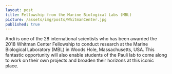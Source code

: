 ```yaml
---
layout: post
title: Fellowship from the Marine Biological Labs (MBL) 
picture: /assets/img/posts/WhitmanCenter.jpg
published: true
---
```

Andi is one of the 28 international scientists who has been awarded the 2018 Whitman Center Fellowship to conduct research at the Marine Biological Laboratory (MBL) in Woods Hole, Massachusetts, USA. This fantastic opportunity will also enable students of the Pauli lab to come along to work on their own projects and broaden their horizons at this iconic place.
